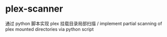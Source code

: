 # plex-scanner
通过 python 脚本实现 plex 挂载目录局部扫描 / implement partial scanning of plex mounted directories via python script
